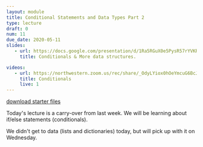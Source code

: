 ```yaml
---
layout: module
title: Conditional Statements and Data Types Part 2
type: lecture
draft: 0
num: 11
due_date: 2020-05-11
slides:
   - url: https://docs.google.com/presentation/d/1Ra5RGuX0e5PysR57rYVKRQ3up7LOTPyeihMpY5vCOao/edit?usp=sharing
     title: Conditionals & More data structures.

videos:
   - url: https://northwestern.zoom.us/rec/share/_OdyLYiox0hOeYmcuG6BcJYYQYj3eaa8gCJKqKIOnx4pZpguadi3yTKXNM5WqDIb?startTime=1589230586000
     title: Conditionals
     live: 1
---
```


<a class="nu-button" href="/spring2020/course-files/lectures/lecture11.zip">
    download starter files 
    <i class="fas fa-download"></i>
</a>

Today's lecture is a carry-over from last week. We will be learning about if/else statements (conditionals).

We didn't get to data (lists and dictionaries) today, but will pick up with it on Wednesday.